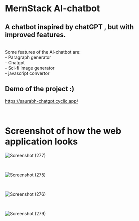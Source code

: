 # MernStack AI-chatbot 

## A chatbot inspired by chatGPT , but with improved features.
<br>
Some features of the AI-chatbot are:
<br>
- Paragraph generator
<br>
- Chatgpt<br>
- Sci-fi image generator <br>
- javascript convertor <br>

## Demo of the project :)

https://saurabh-chatgpt.cyclic.app/

<br>

# Screenshot of how the web application looks

![Screenshot (277)](https://user-images.githubusercontent.com/109866847/231044309-6ac59238-ad4f-494d-ac3d-a4aef8d1bbbd.png)

<br>

![Screenshot (275)](https://user-images.githubusercontent.com/109866847/231044267-3d73764a-3c94-43e2-b8c9-73896ea01140.png)

<br>

![Screenshot (276)](https://user-images.githubusercontent.com/109866847/231044371-7bd41b73-724c-4918-a623-97e24578ddd8.png)

<br>

![Screenshot (279)](https://user-images.githubusercontent.com/109866847/231044382-5b6dce9f-3501-4d60-b8a9-f4163275bbb6.png)

